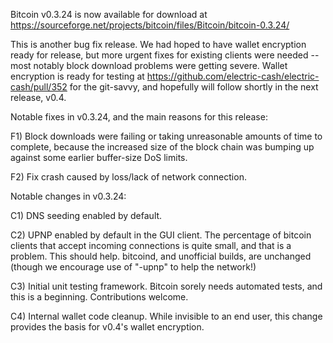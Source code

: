 Bitcoin v0.3.24 is now available for download at
https://sourceforge.net/projects/bitcoin/files/Bitcoin/bitcoin-0.3.24/

This is another bug fix release.  We had hoped to have wallet encryption ready for release, but more urgent fixes for existing clients were needed -- most notably block download problems were getting severe.  Wallet encryption is ready for testing at https://github.com/electric-cash/electric-cash/pull/352 for the git-savvy, and hopefully will follow shortly in the next release, v0.4.

Notable fixes in v0.3.24, and the main reasons for this release:

F1) Block downloads were failing or taking unreasonable amounts of time to complete, because the increased size of the block chain was bumping up against some earlier buffer-size DoS limits.

F2) Fix crash caused by loss/lack of network connection.

Notable changes in v0.3.24:

C1) DNS seeding enabled by default.

C2) UPNP enabled by default in the GUI client.  The percentage of bitcoin clients that accept incoming connections is quite small, and that is a problem.  This should help.  bitcoind, and unofficial builds, are unchanged (though we encourage use of "-upnp" to help the network!)

C3) Initial unit testing framework.  Bitcoin sorely needs automated tests, and this is a beginning.  Contributions welcome.

C4) Internal wallet code cleanup.  While invisible to an end user, this change provides the basis for v0.4's wallet encryption.
